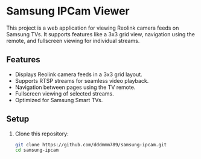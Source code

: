 # Samsung IPCam Viewer

This project is a web application for viewing Reolink camera feeds on Samsung TVs. It supports features like a 3x3 grid view, navigation using the remote, and fullscreen viewing for individual streams.

## Features
- Displays Reolink camera feeds in a 3x3 grid layout.
- Supports RTSP streams for seamless video playback.
- Navigation between pages using the TV remote.
- Fullscreen viewing of selected streams.
- Optimized for Samsung Smart TVs.

## Setup
1. Clone this repository:
   ```bash
   git clone https://github.com/dddmmm789/samsung-ipcam.git
   cd samsung-ipcam
